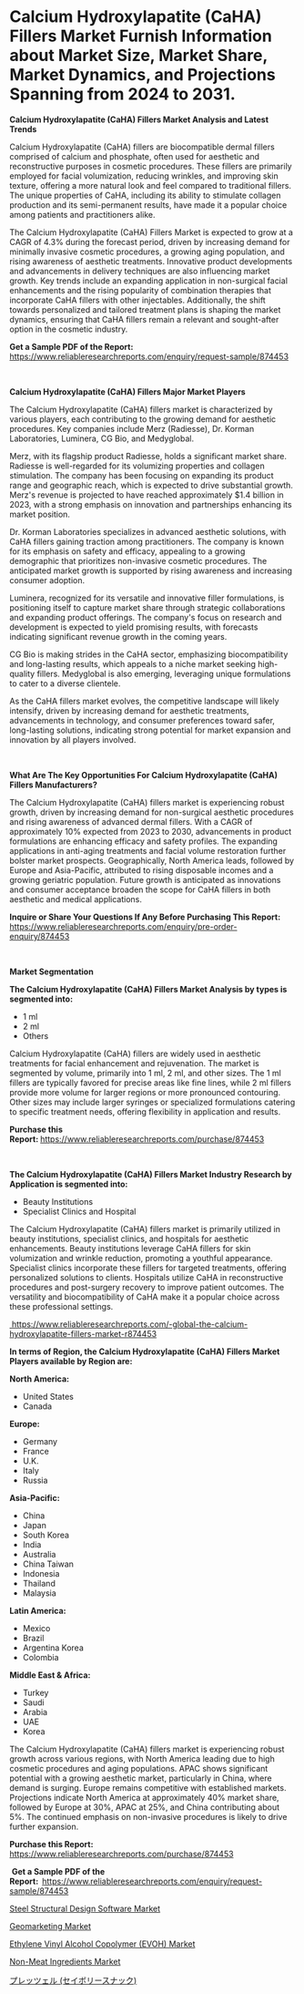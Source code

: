 <p><h1>Calcium Hydroxylapatite (CaHA) Fillers Market Furnish Information about Market Size, Market Share, Market Dynamics, and Projections Spanning from 2024 to 2031.</h1></p><p><strong>Calcium Hydroxylapatite (CaHA) Fillers Market Analysis and Latest Trends</strong></p>
<p><p>Calcium Hydroxylapatite (CaHA) fillers are biocompatible dermal fillers comprised of calcium and phosphate, often used for aesthetic and reconstructive purposes in cosmetic procedures. These fillers are primarily employed for facial volumization, reducing wrinkles, and improving skin texture, offering a more natural look and feel compared to traditional fillers. The unique properties of CaHA, including its ability to stimulate collagen production and its semi-permanent results, have made it a popular choice among patients and practitioners alike.</p><p>The Calcium Hydroxylapatite (CaHA) Fillers Market is expected to grow at a CAGR of 4.3% during the forecast period, driven by increasing demand for minimally invasive cosmetic procedures, a growing aging population, and rising awareness of aesthetic treatments. Innovative product developments and advancements in delivery techniques are also influencing market growth. Key trends include an expanding application in non-surgical facial enhancements and the rising popularity of combination therapies that incorporate CaHA fillers with other injectables. Additionally, the shift towards personalized and tailored treatment plans is shaping the market dynamics, ensuring that CaHA fillers remain a relevant and sought-after option in the cosmetic industry.</p></p>
<p><strong>Get a Sample PDF of the Report:&nbsp;</strong> <a href="https://www.reliableresearchreports.com/enquiry/request-sample/874453">https://www.reliableresearchreports.com/enquiry/request-sample/874453</a></p>
<p>&nbsp;</p>
<p><strong>Calcium Hydroxylapatite (CaHA) Fillers Major Market Players</strong></p>
<p><p>The Calcium Hydroxylapatite (CaHA) fillers market is characterized by various players, each contributing to the growing demand for aesthetic procedures. Key companies include Merz (Radiesse), Dr. Korman Laboratories, Luminera, CG Bio, and Medyglobal.</p><p>Merz, with its flagship product Radiesse, holds a significant market share. Radiesse is well-regarded for its volumizing properties and collagen stimulation. The company has been focusing on expanding its product range and geographic reach, which is expected to drive substantial growth. Merz's revenue is projected to have reached approximately $1.4 billion in 2023, with a strong emphasis on innovation and partnerships enhancing its market position.</p><p>Dr. Korman Laboratories specializes in advanced aesthetic solutions, with CaHA fillers gaining traction among practitioners. The company is known for its emphasis on safety and efficacy, appealing to a growing demographic that prioritizes non-invasive cosmetic procedures. The anticipated market growth is supported by rising awareness and increasing consumer adoption.</p><p>Luminera, recognized for its versatile and innovative filler formulations, is positioning itself to capture market share through strategic collaborations and expanding product offerings. The company's focus on research and development is expected to yield promising results, with forecasts indicating significant revenue growth in the coming years.</p><p>CG Bio is making strides in the CaHA sector, emphasizing biocompatibility and long-lasting results, which appeals to a niche market seeking high-quality fillers. Medyglobal is also emerging, leveraging unique formulations to cater to a diverse clientele.</p><p>As the CaHA fillers market evolves, the competitive landscape will likely intensify, driven by increasing demand for aesthetic treatments, advancements in technology, and consumer preferences toward safer, long-lasting solutions, indicating strong potential for market expansion and innovation by all players involved.</p></p>
<p>&nbsp;</p>
<p><strong>What Are The Key Opportunities For Calcium Hydroxylapatite (CaHA) Fillers Manufacturers?</strong></p>
<p><p>The Calcium Hydroxylapatite (CaHA) fillers market is experiencing robust growth, driven by increasing demand for non-surgical aesthetic procedures and rising awareness of advanced dermal fillers. With a CAGR of approximately 10% expected from 2023 to 2030, advancements in product formulations are enhancing efficacy and safety profiles. The expanding applications in anti-aging treatments and facial volume restoration further bolster market prospects. Geographically, North America leads, followed by Europe and Asia-Pacific, attributed to rising disposable incomes and a growing geriatric population. Future growth is anticipated as innovations and consumer acceptance broaden the scope for CaHA fillers in both aesthetic and medical applications.</p></p>
<p><strong>Inquire or Share Your Questions If Any Before Purchasing This Report:</strong> <a href="https://www.reliableresearchreports.com/enquiry/pre-order-enquiry/874453">https://www.reliableresearchreports.com/enquiry/pre-order-enquiry/874453</a></p>
<p>&nbsp;</p>
<p><strong>Market Segmentation</strong></p>
<p><strong>The Calcium Hydroxylapatite (CaHA) Fillers Market Analysis by types is segmented into:</strong></p>
<p><ul><li>1 ml</li><li>2 ml</li><li>Others</li></ul></p>
<p><p>Calcium Hydroxylapatite (CaHA) fillers are widely used in aesthetic treatments for facial enhancement and rejuvenation. The market is segmented by volume, primarily into 1 ml, 2 ml, and other sizes. The 1 ml fillers are typically favored for precise areas like fine lines, while 2 ml fillers provide more volume for larger regions or more pronounced contouring. Other sizes may include larger syringes or specialized formulations catering to specific treatment needs, offering flexibility in application and results.</p></p>
<p><strong>Purchase this Report:&nbsp;</strong><a href="https://www.reliableresearchreports.com/purchase/874453">https://www.reliableresearchreports.com/purchase/874453</a></p>
<p>&nbsp;</p>
<p><strong>The Calcium Hydroxylapatite (CaHA) Fillers Market Industry Research by Application is segmented into:</strong></p>
<p><ul><li>Beauty Institutions</li><li>Specialist Clinics and Hospital</li></ul></p>
<p><p>The Calcium Hydroxylapatite (CaHA) fillers market is primarily utilized in beauty institutions, specialist clinics, and hospitals for aesthetic enhancements. Beauty institutions leverage CaHA fillers for skin volumization and wrinkle reduction, promoting a youthful appearance. Specialist clinics incorporate these fillers for targeted treatments, offering personalized solutions to clients. Hospitals utilize CaHA in reconstructive procedures and post-surgery recovery to improve patient outcomes. The versatility and biocompatibility of CaHA make it a popular choice across these professional settings.</p></p>
<p><a href="https://www.reliableresearchreports.com/-global-the-calcium-hydroxylapatite-fillers-market-r874453">&nbsp;https://www.reliableresearchreports.com/-global-the-calcium-hydroxylapatite-fillers-market-r874453</a></p>
<p><strong>In terms of Region, the Calcium Hydroxylapatite (CaHA) Fillers Market Players available by Region are:</strong></p>
<p>
    <p> <strong> North America: </strong>
        <ul>
            <li>United States</li>
            <li>Canada</li>
        </ul>
        </p> 
    <p> <strong> Europe: </strong>
        <ul>
            <li>Germany</li>
            <li>France</li>
            <li>U.K.</li>
            <li>Italy</li>
            <li>Russia</li>
        </ul>
        </p> 
    <p> <strong> Asia-Pacific: </strong>
        <ul>
            <li>China</li>
            <li>Japan</li>
            <li>South Korea</li>
            <li>India</li>
            <li>Australia</li>
            <li>China Taiwan</li>
            <li>Indonesia</li>
            <li>Thailand</li>
            <li>Malaysia</li>
        </ul>
        </p> 
    <p> <strong> Latin America: </strong>
        <ul>
            <li>Mexico</li>
            <li>Brazil</li>
            <li>Argentina Korea</li>
            <li>Colombia</li>
        </ul>
        </p> 
    <p> <strong> Middle East & Africa: </strong>
        <ul>
            <li>Turkey</li>
            <li>Saudi</li>
            <li>Arabia</li>
            <li>UAE</li>
            <li>Korea</li>
        </ul>
    </p>
    </p>
<p><p>The Calcium Hydroxylapatite (CaHA) fillers market is experiencing robust growth across various regions, with North America leading due to high cosmetic procedures and aging populations. APAC shows significant potential with a growing aesthetic market, particularly in China, where demand is surging. Europe remains competitive with established markets. Projections indicate North America at approximately 40% market share, followed by Europe at 30%, APAC at 25%, and China contributing about 5%. The continued emphasis on non-invasive procedures is likely to drive further expansion.</p></p>
<p><strong>Purchase this Report: </strong><a href="https://www.reliableresearchreports.com/purchase/874453">https://www.reliableresearchreports.com/purchase/874453</a></p>
<p>&nbsp;<strong>Get a Sample PDF of the Report:&nbsp;&nbsp;</strong><a href="https://www.reliableresearchreports.com/enquiry/request-sample/874453">https://www.reliableresearchreports.com/enquiry/request-sample/874453</a></p>
<p><strong></strong></p>
<p><p><a href="https://www.linkedin.com/pulse/steel-structural-design-software-market2024-2031-ftaqc?trackingId=rCKqNKI3SdO31z2aySJLAg%3D%3D">Steel Structural Design Software Market</a></p><p><a href="https://www.linkedin.com/pulse/global-geomarketing-market-exploring-share-trends-future-growth-jc3yf?trackingId=R39cx%2FieRFyHh91Svq86dQ%3D%3D">Geomarketing Market</a></p><p><a href="https://medium.com/@electatowne2023/ethylene-vinyl-alcohol-copolymer-evoh-market-global-market-insights-and-sales-trends-2024-to-890e6783a716">Ethylene Vinyl Alcohol Copolymer (EVOH) Market</a></p><p><a href="https://issuu.com/reportprime-2/docs/non-meat-ingredients-market-size-20_d85422e944cea2">Non-Meat Ingredients Market</a></p><p><a href="https://github.com/mohamedbakry57/Market-Research-Report-List-6/blob/main/611416487411.md">プレッツェル (セイボリースナック)</a></p></p>